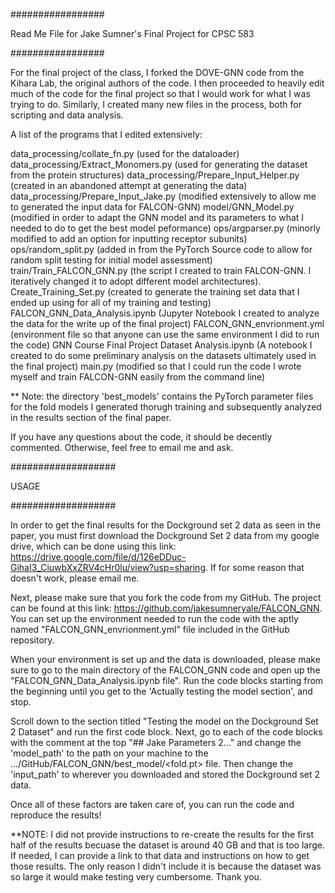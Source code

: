 #################

Read Me File for Jake Sumner's Final Project for CPSC 583

#################

For the final project of the class, I forked the DOVE-GNN code from the Kihara Lab, the original authors of the code. I then proceeded to heavily edit much of the code for the final project so that I would work for what I was trying to do. Similarly, I created many new files in the process, both for scripting and data analysis.

A list of the programs that I edited extensively:

data_processing/collate_fn.py (used for the dataloader)
data_processing/Extract_Monomers.py (used for generating the dataset from the protein structures)
data_processing/Prepare_Input_Helper.py (created in an abandoned attempt at generating the data)
data_processing/Prepare_Input_Jake.py (modified extensively to allow me to generated the input data for FALCON-GNN)
model/GNN_Model.py (modified in order to adapt the GNN model and its parameters to what I needed to do to get the best model peformance)
ops/argparser.py (minorly modified to add an option for inputting receptor subunits)
ops/random_split.py (added in from the PyTorch Source code to allow for random split testing for initial model assessment)
train/Train_FALCON_GNN.py (the script I created to train FALCON-GNN. I iteratively changed it to adopt different model architectures).
Create_Training_Set.py (created to generate the training set data that I ended up using for all of my training and testing)
FALCON_GNN_Data_Analysis.ipynb (Jupyter Notebook I created to analyze the data for the write up of the final project)
FALCON_GNN_envrionment.yml (environment file so that anyone can use the same environment I did to run the code)
GNN Course Final Project Dataset Analysis.ipynb (A notebook I created to do some preliminary analysis on the datasets ultimately used in the final project)
main.py (modified so that I could run the code I wrote myself and train FALCON-GNN easily from the command line)

** Note: the directory 'best_models' contains the PyTorch parameter files for the fold models I generated thorugh training and subsequently analyzed in the results section of the final paper.


If you have any questions about the code, it should be decently commented. Otherwise, feel free to email me and ask.


###################

USAGE

###################

In order to get the final results for the Dockground set 2 data as seen in the paper, you must first download the Dockground Set 2 data from my google drive, which can be done using this link: https://drive.google.com/file/d/126eDDuc-GihaI3_CiuwbXxZRV4cHr0lu/view?usp=sharing. If for some reason that doesn't work, please email me. 

Next, please make sure that you fork the code from my GitHub. The project can be found at this link: https://github.com/jakesumneryale/FALCON_GNN. You can set up the environment needed to run the code with the aptly named "FALCON_GNN_envrionment.yml" file included in the GitHub repository. 

When your environment is set up and the data is downloaded, please make sure to go to the main directory of the FALCON_GNN code and open up the "FALCON_GNN_Data_Analysis.ipynb file". Run the code blocks starting from the beginning until you get to the 'Actually testing the model section', and stop.

Scroll down to the section titled "Testing the model on the Dockground Set 2 Dataset" and run the first code block. Next, go to each of the code blocks with the comment at the top "## Jake Parameters 2..." and change the 'model_path' to the path on your machine to the .../GitHub/FALCON_GNN/best_model/<fold.pt> file. Then change the 'input_path' to wherever you downloaded and stored the Dockground set 2 data.

Once all of these factors are taken care of, you can run the code and reproduce the results!

**NOTE: I did not provide instructions to re-create the results for the first half of the results becuase the dataset is around 40 GB and that is too large. If needed, I can provide a link to that data and instructions on how to get those results. The only reason I didn't include it is because the dataset was so large it would make testing very cumbersome. Thank you.
